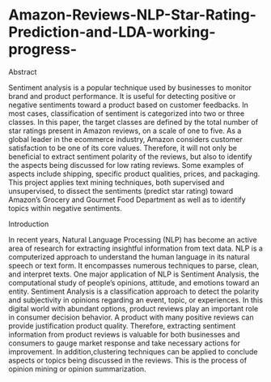 # Amazon-Reviews-NLP-Star-Rating-Prediction-and-LDA-working-progress-

Abstract

Sentiment analysis is a popular technique used by businesses to monitor brand and product performance. It is useful for detecting positive or negative sentiments toward a product based on customer feedbacks. In most cases, classification of sentiment is categorized into two or three classes. In this paper, the target classes are defined by the total number of star ratings present in Amazon reviews, on a scale of one to five. As a global leader in the ecommerce industry, Amazon considers customer satisfaction to be one of its core values. Therefore, it will not only be beneficial to extract sentiment polarity of the reviews, but also to identify the aspects being discussed for low rating reviews. Some examples of aspects include shipping, specific product qualities, prices, and packaging. This project applies text mining techniques, both supervised and unsupervised, to dissect the sentiments (predict star rating) toward Amazon’s Grocery and Gourmet Food Department as well as to identify topics within negative sentiments.


Introduction

In recent years, Natural Language Processing (NLP) has become an active area of research for extracting insightful information from text data. NLP is a computerized approach to understand the human language in its natural speech or text form. It encompasses numerous techniques to parse, clean, and interpret texts. One major application of NLP is Sentiment Analysis, the computational study of people’s opinions, attitude, and emotions toward an entity. Sentiment Analysis is a classification approach to detect the polarity and subjectivity in opinions regarding an event, topic, or experiences. In this digital world with abundant options, product reviews play an important role in consumer decision behavior. A product with many positive reviews can provide justification product quality. Therefore, extracting sentiment information from product reviews is valuable for both businesses and consumers to gauge market response and take necessary actions for improvement. In addition,clustering techniques can be applied to conclude aspects or topics being discussed in the reviews. This is the process of opinion mining or opinion summarization.
